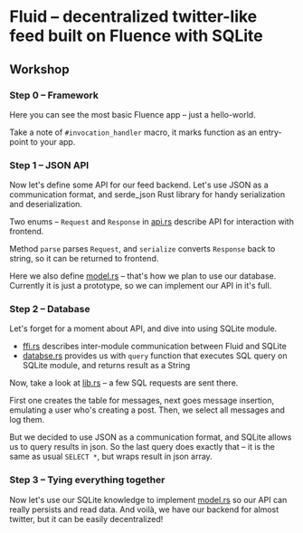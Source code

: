 # Fluid – decentralized twitter-like feed built on Fluence with SQLite
## Workshop
### Step 0 – Framework
Here you can see the most basic Fluence app – just a hello-world. 

Take a note of `#invocation_handler` macro, it marks function as an entry-point to your app.

### Step 1 – JSON API
Now let's define some API for our feed backend. Let's use JSON as a communication format, and serde_json Rust library for handy serialization and deserialization.

Two enums – `Request` and `Response` in [api.rs](step1-json-api/src/api.rs) describe API for interaction with frontend.

Method `parse` parses `Request`, and `serialize` converts `Response` back to string, so it can be returned to frontend.

Here we also define [model.rs](step1-json-api/src/model.rs) – that's how we plan to use our database. Currently it is just a prototype, so we can implement our API in it's full.

### Step 2 – Database
Let's forget for a moment about API, and dive into using SQLite module.

- [ffi.rs](step2-database-only/src/ffi.rs) describes inter-module communication between Fluid and SQLite
- [databse.rs](step2-database-only/src/database.rs) provides us with `query` function that executes SQL query on SQLite module, and returns result as a String

Now, take a look at [lib.rs](step2-database-only/src/lib.rs) – a few SQL requests are sent there. 

First one creates the table for messages, next goes message insertion, emulating a user who's creating a post. Then, we select all messages and log them. 

But we decided to use JSON as a communication format, and SQLite allows us to query results in json. So the last query does exactly that – it is the same as usual `SELECT *`, but wraps result in json array.

### Step 3 – Tying everything together
Now let's use our SQLite knowledge to implement [model.rs](step3-finished-app/src/model.rs) so our API can really persists and read data. And voilà, we have our backend for almost twitter, but it can be easily decentralized!
  